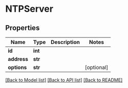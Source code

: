 # NTPServer


## Properties
Name | Type | Description | Notes
------------ | ------------- | ------------- | -------------
**id** | **int** |  | 
**address** | **str** |  | 
**options** | **str** |  | [optional] 

[[Back to Model list]](../#documentation-for-models) [[Back to API list]](../#documentation-for-api-endpoints) [[Back to README]](../)


